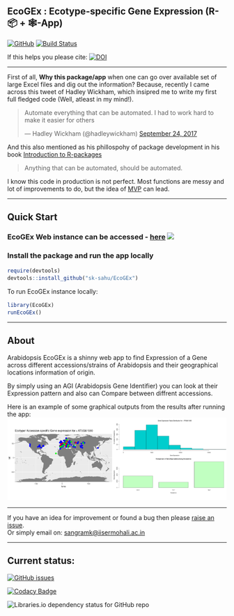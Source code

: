 ## EcoGEx : Ecotype-specific Gene Expression (R-📦 + 🕸️-App)

[![GitHub](https://img.shields.io/github/license/sk-sahu/EcoGEx.svg?style=flat)](https://github.com/sk-sahu/EcoGEx/blob/master/LICENSE)
[![Build Status](https://travis-ci.org/sk-sahu/EcoGEx.svg?branch=master)](https://travis-ci.org/sk-sahu/EcoGEx)

If this helps you please cite: [![DOI](https://zenodo.org/badge/171301910.svg)](https://zenodo.org/badge/latestdoi/171301910)

***
First of all, **Why this package/app** when one can go over available set of large Excel files and dig out the information?
Because, recently I came across this tweet of Hadley Wickham, which insipred me to write my first full fledged code (Well, atleast in my mind!).

<blockquote class="twitter-tweet" data-conversation="none" data-lang="en"><p lang="en" dir="ltr">Automate everything that can be automated. I had to work hard to make it easier for others</p>&mdash; Hadley Wickham (@hadleywickham) <a href="https://twitter.com/hadleywickham/status/911992796441083906?ref_src=twsrc%5Etfw">September 24, 2017</a></blockquote>

And this also mentioned as his phillospohy of package development in his book [Introduction to R-packages](http://r-pkgs.had.co.nz/intro.html)
> Anything that can be automated, should be automated.

I know this code in production is not perfect. Most functions are messy and lot of improvements to do, but the idea of [MVP](https://en.wikipedia.org/wiki/Minimum_viable_product) can lead.

***
## Quick Start

### EcoGEx Web instance can be accessed - [here](https://sangram.shinyapps.io/EcoGEx) [![](https://img.shields.io/badge/Web_App-Active_and_Runing-Green.svg)](https://sangram.shinyapps.io/EcoGEx/)

### Install the package and run the app locally
```R
require(devtools)
devtools::install_github("sk-sahu/EcoGEx")
```
To run EcoGEx instance locally:
```R
library(EcoGEx)
runEcoGEx()
```

***
## About
Arabidopsis EcoGEx is a shinny web app to find Expression of a Gene across different accessions/strains of Arabidopsis and their geographical locations information of origin.

By simply using an AGI (Arabidopsis Gene Identifier) you can look at their Expression pattern and also can Compare between diffrent accessions.

Here is an example of some graphical outputs from the results after running the app:
<img src="./inst/app/images/EcoGEx_results.png">

***
If you have an idea for improvement or found a bug then please [raise an issue](https://github.com/sk-sahu/EcoGEx/issues).  
Or simply email on: sangramk@iisermohali.ac.in

***
## Current status:
[![GitHub issues](https://img.shields.io/github/issues/sk-sahu/ecogex.svg)](https://github.com/sk-sahu/EcoGEx/issues)

[![Codacy Badge](https://api.codacy.com/project/badge/Grade/d09f0b3522d74ed58661fff41610c740)](https://app.codacy.com/app/sk-sahu/EcoGEx?utm_source=github.com&utm_medium=referral&utm_content=sk-sahu/EcoGEx&utm_campaign=Badge_Grade_Dashboard)

![Libraries.io dependency status for GitHub repo](https://img.shields.io/librariesio/github/sk-sahu/EcoGEx.svg)
